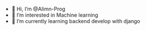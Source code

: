 - 👋 Hi, I’m @Alimn-Prog
- 👀 I’m interested in Machine learning
- 🌱 I’m currently learning backend develop with django

<!---
Alimn-Prog/Alimn-Prog is a ✨ special ✨ repository because its `README.md` (this file) appears on your GitHub profile.
You can click the Preview link to take a look at your changes.
--->
